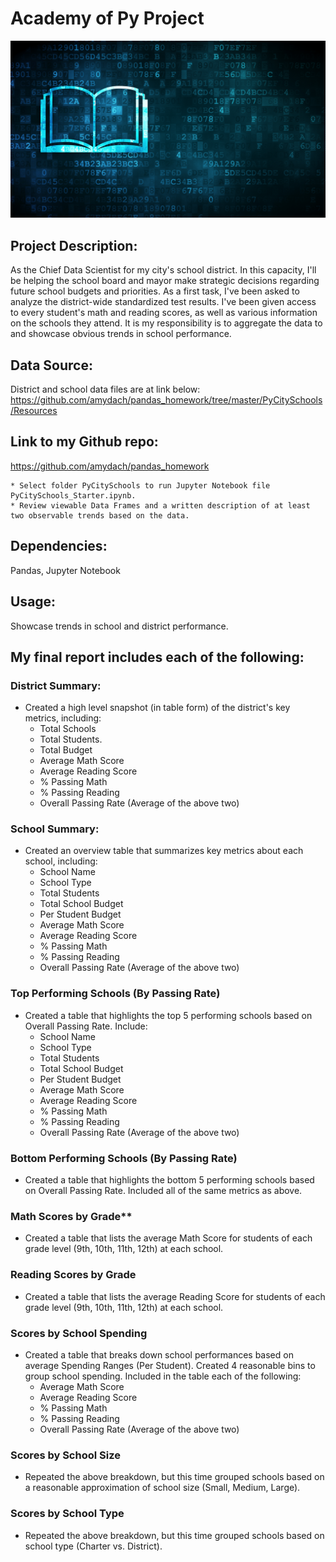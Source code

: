 # __Academy of Py Project__
![Education](Images/education.png)


## Project Description:

As the Chief Data Scientist for my city's school district. In this capacity, I'll be helping the school board and mayor make strategic decisions regarding future school budgets and priorities.
As a first task, I've been asked to analyze the district-wide standardized test results. I've been given access to every student's math and reading scores, as well as various information on the schools they attend. It is my responsibility is to aggregate the data to and showcase obvious trends in school performance.

## Data Source:
District and school data files are at link below:
https://github.com/amydach/pandas_homework/tree/master/PyCitySchools/Resources

## Link to my Github repo:  

https://github.com/amydach/pandas_homework

	* Select folder PyCitySchools to run Jupyter Notebook file PyCitySchools_Starter.ipynb.  
	* Review viewable Data Frames and a written description of at least two observable trends based on the data.

## Dependencies:
Pandas, 
Jupyter Notebook

## Usage:
Showcase trends in school and district performance.

## My final report includes each of the following:

### District Summary:

* Created a high level snapshot (in table form) of the district's key metrics, including:
  * Total Schools
  * Total Students.  
  * Total Budget
  * Average Math Score
  * Average Reading Score
  * % Passing Math
  * % Passing Reading
  * Overall Passing Rate (Average of the above two)

### School Summary:

* Created an overview table that summarizes key metrics about each school, including:
  * School Name
  * School Type
  * Total Students
  * Total School Budget
  * Per Student Budget
  * Average Math Score
  * Average Reading Score
  * % Passing Math
  * % Passing Reading
  * Overall Passing Rate (Average of the above two)

### Top Performing Schools (By Passing Rate)

* Created a table that highlights the top 5 performing schools based on Overall Passing Rate. Include:
  * School Name
  * School Type
  * Total Students
  * Total School Budget
  * Per Student Budget
  * Average Math Score
  * Average Reading Score
  * % Passing Math
  * % Passing Reading
  * Overall Passing Rate (Average of the above two)

### Bottom Performing Schools (By Passing Rate)

* Created a table that highlights the bottom 5 performing schools based on Overall Passing Rate. Included all of the same metrics as above.

### Math Scores by Grade\*\*

* Created a table that lists the average Math Score for students of each grade level (9th, 10th, 11th, 12th) at each school.

### Reading Scores by Grade

* Created a table that lists the average Reading Score for students of each grade level (9th, 10th, 11th, 12th) at each school.

### Scores by School Spending

* Created a table that breaks down school performances based on average Spending Ranges (Per Student). Created 4 reasonable bins to group school spending. Included in the table each of the following:
  * Average Math Score
  * Average Reading Score
  * % Passing Math
  * % Passing Reading
  * Overall Passing Rate (Average of the above two)

### Scores by School Size

* Repeated the above breakdown, but this time grouped schools based on a reasonable approximation of school size (Small, Medium, Large).

### Scores by School Type

* Repeated the above breakdown, but this time grouped schools based on school type (Charter vs. District).


